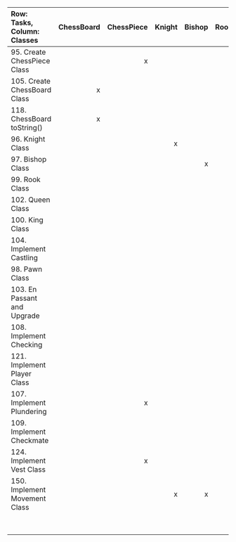 | **Row: Tasks, Column: Classes** | ChessBoard | ChessPiece | Knight | Bishop | Rook | Queen | King | Pawn | Game | Player | Vest | Movement |
| :------------------------------ | ---------: | ---------: | -----: | -----: | ---: | ----: | ---: | ---: | ---: | -----: | ---: | ------:  |
| 95. Create ChessPiece Class     |            |         x  |        |        |      |       |      |      |      |        |      |          |
| 105. Create ChessBoard Class    |         x  |            |        |        |      |       |      |      |      |        |      |          |   
| 118. ChessBoard toString()      |         x  |            |        |        |      |       |      |      |      |        |      |          |
| 96. Knight Class                |            |            |     x  |        |      |       |      |      |      |        |      |          |   
| 97. Bishop Class                |            |            |        |     x  |      |       |      |      |      |        |      |          |   
| 99. Rook Class                  |            |            |        |        |    x |       |      |      |      |        |      |          |   
| 102. Queen Class                |            |            |        |        |      |     x |      |      |      |        |      |          |   
| 100. King Class                 |            |            |        |        |      |       |    x |      |      |        |      |          |   
| 104. Implement Castling         |            |            |        |        |      |       |    x |      |      |        |      |          |   
| 98. Pawn Class                  |            |            |        |        |      |       |      |    x |      |        |      |          |   
| 103. En Passant and Upgrade     |            |            |        |        |      |       |      |    x |      |        |      |          |   
| 108. Implement Checking         |            |            |        |        |      |       |    x |      |      |      x |      |          |   
| 121. Implement Player Class     |            |            |        |        |      |       |      |      |      |      x |      |          |   
| 107. Implement Plundering       |            |          x |        |        |      |       |      |      |      |        |      |          |     
| 109. Implement Checkmate        |            |            |        |        |      |       |      |      |    x |      x |      |          |   
| 124. Implement Vest Class       |            |          x |        |        |      |       |      |      |      |        |    x |          |
| 150. Implement Movement Class   |            |            |      x |      x |    x |     x |    x |    x |      |        |      |        x |   
|                                 |            |            |        |        |      |       |      |      |      |        |      |          |   
|                                 |            |            |        |        |      |       |      |      |      |        |      |          |   
|                                 |            |            |        |        |      |       |      |      |      |        |      |          |   
|                                 |            |            |        |        |      |       |      |      |      |        |      |          |   
|                                 |            |            |        |        |      |       |      |      |      |        |      |          |   
|                                 |            |            |        |        |      |       |      |      |      |        |      |          |   
|                                 |            |            |        |        |      |       |      |      |      |        |      |          |   
|                                 |            |            |        |        |      |       |      |      |      |        |      |          |   
                     